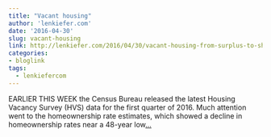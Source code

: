 ```yaml
---
title: "Vacant housing"
author: 'lenkiefer.com'
date: '2016-04-30'
slug: vacant-housing
link: http://lenkiefer.com/2016/04/30/vacant-housing-from-surplus-to-shortage/
categories:
- bloglink
tags:
  - lenkiefercom
---
```


EARLIER THIS WEEK the Census Bureau released the latest Housing Vacancy Survey (HVS) data for the first quarter of 2016. Much attention went to the homeownership rate estimates, which showed a decline in homeownership rates near a 48-year low[... <i class="fas fa-external-link-alt"></i>](http://lenkiefer.com/2016/04/30/vacant-housing-from-surplus-to-shortage/)

